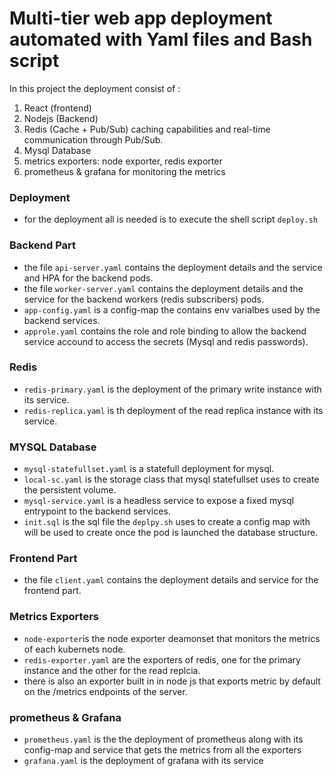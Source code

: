 # Multi-tier web app deployment automated with Yaml files and Bash script


In this project the deployment consist of : 

1.  React (frontend)
2.  Nodejs (Backend)
3.  Redis (Cache + Pub/Sub) caching capabilities and real-time communication through Pub/Sub.
4.  Mysql Database
5.  metrics exporters: node exporter, redis exporter
6.  prometheus & grafana for monitoring the metrics

### **Deployment** 
- for the deployment all is needed is to execute the shell script `deploy.sh`

### **Backend Part**
- the file `api-server.yaml` contains the deployment details and the service and HPA for the backend pods.
- the file `worker-server.yaml` contains the deployment details and the service for the backend workers (redis subscribers) pods.
- `app-config.yaml` is a config-map the contains env varialbes used by the backend services.
- `approle.yaml` contains the role and role binding to allow the backend service accound to access the secrets (Mysql and redis passwords).

### **Redis**
- `redis-primary.yaml` is the deployment of the primary write instance with its service.
- `redis-replica.yaml` is th deployment of the read replica instance with its service.

### **MYSQL Database**
- `mysql-statefullset.yaml` is a statefull deployment for mysql.
- `local-sc.yaml` is the storage class that mysql statefullset uses to create the persistent volume.
- `mysql-service.yaml` is a headless service to expose a fixed mysql entrypoint to the backend services.
- `init.sql` is the sql file the `deplpy.sh` uses to create a config map with will be used to create once the pod is launched the database structure. 

### **Frontend Part**
- the file `client.yaml` contains the deployment details and service for the frontend part.

### **Metrics Exporters**
- `node-exporter`is the node exporter deamonset that monitors the metrics of each kubernets node.
- `redis-exporter.yaml` are the exporters of redis, one for the primary instance and the other for the read replcia.
- there is also an exporter built in in node js that exports metric by default on the /metrics endpoints of the server.

### **prometheus & Grafana**
- `prometheus.yaml` is the the deployment of prometheus along with its config-map and service that gets the metrics from all the exporters
- `grafana.yaml` is the deployment of grafana with its service

